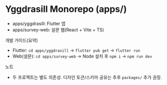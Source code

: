 # Yggdrasill Monorepo (apps/)

- apps/yggdrasill: Flutter 앱
- apps/survey-web: 설문 웹(React + Vite + TS)

개발 가이드(요약)
- Flutter: `cd apps/yggdrasill` → `flutter pub get` → `flutter run`
- Web(설문): `cd apps/survey-web` → Node 설치 후 `npm i` → `npm run dev`

노트
- 두 프로젝트는 별도 의존성. 디자인 토큰/스키마 공유는 추후 `packages/` 추가 권장.










